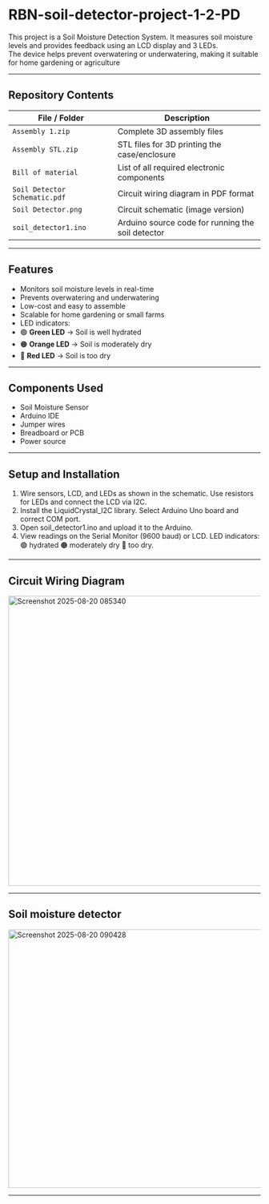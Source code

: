 # RBN-soil-detector-project-1-2-PD

This project is a Soil Moisture Detection System. It measures soil moisture levels and provides feedback using an LCD display and 3 LEDs.  
The device helps prevent overwatering or underwatering, making it suitable for home gardening or agriculture

---

## Repository Contents
| File / Folder                 | Description                                       |
| ----------------------------- | ------------------------------------------------- |
| `Assembly 1.zip`              | Complete 3D assembly files                        |
| `Assembly STL.zip`            | STL files for 3D printing the case/enclosure      |
| `Bill of material`            | List of all required electronic components        |
| `Soil Detector Schematic.pdf` | Circuit wiring diagram in PDF format              |
| `Soil Detector.png`           | Circuit schematic (image version)                 |
| `soil_detector1.ino`          | Arduino source code for running the soil detector |

---
## Features
- Monitors soil moisture levels in real-time
- Prevents overwatering and underwatering  
- Low-cost and easy to assemble  
- Scalable for home gardening or small farms
- LED indicators:
- 🟢 **Green LED** → Soil is well hydrated  
- 🟠 **Orange LED** → Soil is moderately dry  
- 🔴 **Red LED** → Soil is too dry 

---

## Components Used
- Soil Moisture Sensor  
- Arduino IDE 
- Jumper wires  
- Breadboard or PCB  
- Power source  

---

## Setup and Installation
1. Wire sensors, LCD, and LEDs as shown in the schematic.
   Use resistors for LEDs and connect the LCD via I2C.
2. Install the LiquidCrystal_I2C library.
   Select Arduino Uno board and correct COM port.
4. Open soil_detector1.ino and upload it to the Arduino.
5. View readings on the Serial Monitor (9600 baud) or LCD.
   LED indicators: 🟢 hydrated 🟠 moderately dry 🔴 too dry.

---

## Circuit Wiring Diagram

<img width="1117" height="579" alt="Screenshot 2025-08-20 085340" src="https://github.com/user-attachments/assets/8419c3e5-52b8-4fbe-89eb-45b7c49eabe9" />

---
## Soil moisture detector
<img width="734" height="516" alt="Screenshot 2025-08-20 090428" src="https://github.com/user-attachments/assets/8f7ee4bc-9387-4f0c-8ce0-4c520a7be951" />



---
